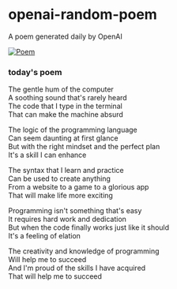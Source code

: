 
# openai-random-poem
 A poem generated daily by OpenAI

[![Poem](https://github.com/fbiego/openai-random-poem/actions/workflows/main.yml/badge.svg)](https://github.com/fbiego/openai-random-poem/actions/workflows/main.yml)

### today's poem  
  
The gentle hum of the computer  
A soothing sound that's rarely heard  
The code that I type in the terminal  
That can make the machine absurd  
  
The logic of the programming language  
Can seem daunting at first glance  
But with the right mindset and the perfect plan  
It's a skill I can enhance  
  
The syntax that I learn and practice  
Can be used to create anything  
From a website to a game to a glorious app  
That will make life more exciting  
  
Programming isn't something that's easy  
It requires hard work and dedication  
But when the code finally works just like it should  
It's a feeling of elation  
  
The creativity and knowledge of programming  
Will help me to succeed  
And I'm proud of the skills I have acquired  
That will help me to succeed